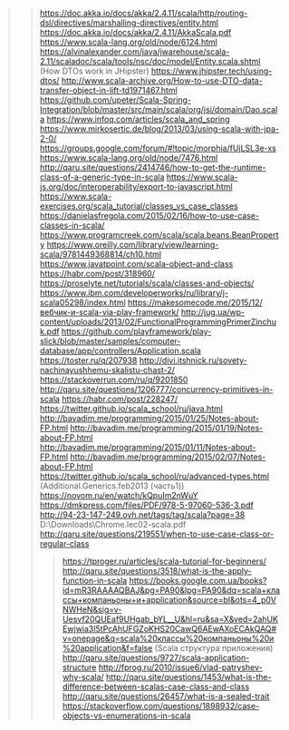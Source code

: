 
>>  https://doc.akka.io/docs/akka/2.4.11/scala/http/routing-dsl/directives/marshalling-directives/entity.html
>>  https://doc.akka.io/docs/akka/2.4.11/AkkaScala.pdf
>>  https://www.scala-lang.org/old/node/6124.html
>>  https://alvinalexander.com/java/jwarehouse/scala-2.11/scaladoc/scala/tools/nsc/doc/model/Entity.scala.shtml
>>  (How DTOs work in JHipster) https://www.jhipster.tech/using-dtos/
>>  http://www.scala-archive.org/How-to-use-DTO-data-transfer-object-in-lift-td1971467.html
>>  https://github.com/upeter/Scala-Spring-Integration/blob/master/src/main/scala/org/jsi/domain/Dao.scala
>>  https://www.infoq.com/articles/scala_and_spring
>>  https://www.mirkosertic.de/blog/2013/03/using-scala-with-jpa-2-0/
>>  https://groups.google.com/forum/#!topic/morphia/fUjLSL3e-xs
>>  https://www.scala-lang.org/old/node/7476.html
>>  http://qaru.site/questions/2414746/how-to-get-the-runtime-class-of-a-generic-type-in-scala
>>  https://www.scala-js.org/doc/interoperability/export-to-javascript.html
>>  https://www.scala-exercises.org/scala_tutorial/classes_vs_case_classes
>>  https://danielasfregola.com/2015/02/16/how-to-use-case-classes-in-scala/
>>  https://www.programcreek.com/scala/scala.beans.BeanProperty
>>  https://www.oreilly.com/library/view/learning-scala/9781449368814/ch10.html
>>  https://www.javatpoint.com/scala-object-and-class
>>  https://habr.com/post/318960/
>>  https://proselyte.net/tutorials/scala/classes-and-objects/
>>  https://www.ibm.com/developerworks/ru/library/j-scala05298/index.html
>>  https://makesomecode.me/2015/12/вебчик-и-scala-via-play-framework/
>>  http://jug.ua/wp-content/uploads/2013/02/FunctionalProgrammingPrimerZinchuk.pdf
>>  https://github.com/playframework/play-slick/blob/master/samples/computer-database/app/controllers/Application.scala
>>  https://toster.ru/q/207938
>>  http://divi.itshnick.ru/sovety-nachinayushhemu-skalistu-chast-2/
>>  https://stackoverrun.com/ru/q/9201850
>>  http://qaru.site/questions/1206777/concurrency-primitives-in-scala
>>  https://habr.com/post/228247/
>>  https://twitter.github.io/scala_school/ru/java.html
>>  http://bavadim.me/programming/2015/01/25/Notes-about-FP.html
>>  http://bavadim.me/programming/2015/01/19/Notes-about-FP.html
>>  http://bavadim.me/programming/2015/01/11/Notes-about-FP.html
>>  http://bavadim.me/programming/2015/02/07/Notes-about-FP.html
>>  https://twitter.github.io/scala_school/ru/advanced-types.html
>>  (Additional.Generics.feb2013 (часть1)) https://novom.ru/en/watch/kQpuIm2nWuY
>>  https://dmkpress.com/files/PDF/978-5-97060-536-3.pdf
>>  http://94-23-147-249.ovh.net/tags/tag/scala?page=38
>   D:\Downloads\Chrome.lec02-scala.pdf
>>  http://qaru.site/questions/219551/when-to-use-case-class-or-regular-class
>>> https://tproger.ru/articles/scala-tutorial-for-beginners/
>>  http://qaru.site/questions/3518/what-is-the-apply-function-in-scala
>>  https://books.google.com.ua/books?id=mR3RAAAAQBAJ&pg=PA90&lpg=PA90&dq=scala+классы+компаньоны+и+application&source=bl&ots=4_p0VNWHeN&sig=v-Uesvf20QUEaf9UHgab_bYL__U&hl=ru&sa=X&ved=2ahUKEwjwia3I5tPcAhUFGZoKHS20CawQ6AEwAXoECAkQAQ#v=onepage&q=scala%20классы%20компаньоны%20и%20application&f=false
>>  (Scala структура приложения) http://qaru.site/questions/9727/scala-application-structure
>>  http://fprog.ru/2010/issue6/vlad-patryshev-why-scala/
>>  http://qaru.site/questions/1453/what-is-the-difference-between-scalas-case-class-and-class
>> http://qaru.site/questions/26457/what-is-a-sealed-trait
>> https://stackoverflow.com/questions/1898932/case-objects-vs-enumerations-in-scala
